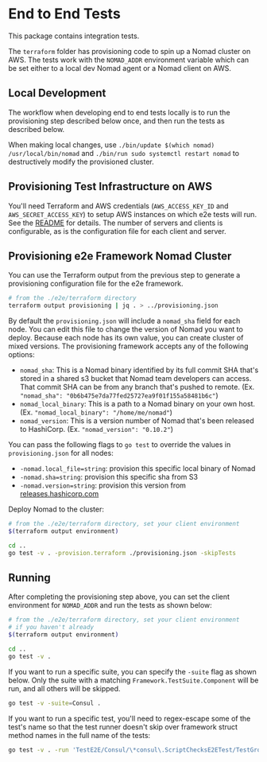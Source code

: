 # End to End Tests

This package contains integration tests.

The `terraform` folder has provisioning code to spin up a Nomad cluster on AWS.
The tests work with the `NOMAD_ADDR` environment variable which can be set
either to a local dev Nomad agent or a Nomad client on AWS.

## Local Development

The workflow when developing end to end tests locally is to run the
provisioning step described below once, and then run the tests as described
below.

When making local changes, use `./bin/update $(which nomad) /usr/local/bin/nomad`
and `./bin/run sudo systemctl restart nomad` to destructively modify the
provisioned cluster.

## Provisioning Test Infrastructure on AWS

You'll need Terraform and AWS credentials (`AWS_ACCESS_KEY_ID` and
`AWS_SECRET_ACCESS_KEY`) to setup AWS instances on which e2e tests
will run. See the [README](https://github.com/hashicorp/nomad/blob/master/e2e/terraform/README.md)
for details. The number of servers and clients is configurable, as is
the configuration file for each client and server.

## Provisioning e2e Framework Nomad Cluster

You can use the Terraform output from the previous step to generate a
provisioning configuration file for the e2e framework.

```sh
# from the ./e2e/terraform directory
terraform output provisioning | jq . > ../provisioning.json
```

By default the `provisioning.json` will include a `nomad_sha` field
for each node. You can edit this file to change the version of Nomad
you want to deploy. Because each node has its own value, you can
create cluster of mixed versions. The provisioning framework accepts
any of the following options:

- `nomad_sha`: This is a Nomad binary identified by its full commit SHA that's
  stored in a shared s3 bucket that Nomad team developers can access. That
  commit SHA can be from any branch that's pushed to remote.  (Ex.
  `"nomad_sha": "0b6b475e7da77fed25727ea9f01f155a58481b6c"`)
- `nomad_local_binary`: This is a path to a Nomad binary on your own host.
  (Ex. `"nomad_local_binary": "/home/me/nomad"`)
- `nomad_version`: This is a version number of Nomad that's been released to
  HashiCorp. (Ex. `"nomad_version": "0.10.2"`)

You can pass the following flags to `go test` to override the values
in `provisioning.json` for all nodes:

- `-nomad.local_file=string`: provision this specific local binary of Nomad
- `-nomad.sha=string`: provision this specific sha from S3
- `-nomad.version=string`: provision this version from
  [releases.hashicorp.com](https://releases.hashicorp.com/nomad)

Deploy Nomad to the cluster:

```sh
# from the ./e2e/terraform directory, set your client environment
$(terraform output environment)

cd ..
go test -v . -provision.terraform ./provisioning.json -skipTests
```

## Running

After completing the provisioning step above, you can set the client
environment for `NOMAD_ADDR` and run the tests as shown below:

```sh
# from the ./e2e/terraform directory, set your client environment
# if you haven't already
$(terraform output environment)

cd ..
go test -v .
```

If you want to run a specific suite, you can specify the `-suite` flag as
shown below. Only the suite with a matching `Framework.TestSuite.Component`
will be run, and all others will be skipped.
```sh
go test -v -suite=Consul .
```

If you want to run a specific test, you'll need to regex-escape some of the
test's name so that the test runner doesn't skip over framework struct method
names in the full name of the tests:

```sh
go test -v . -run 'TestE2E/Consul/\*consul\.ScriptChecksE2ETest/TestGroup'
```
